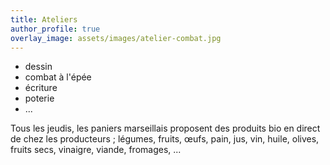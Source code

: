 ```yaml
---
title: Ateliers
author_profile: true
overlay_image: assets/images/atelier-combat.jpg
---
```


- dessin
- combat à l'épée
- écriture
- poterie
- ...

Tous les jeudis, les paniers marseillais proposent des produits bio en direct de chez les producteurs ; légumes, fruits, œufs, pain, jus, vin, huile, olives, fruits secs, vinaigre, viande, fromages, ...
